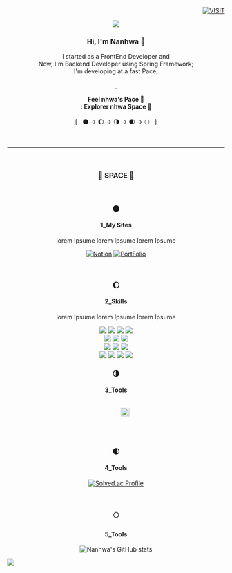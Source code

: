 <div align="right">

[![VISIT](https://hits.seeyoufarm.com/api/count/incr/badge.svg?url=https%3A%2F%2Fgithub.com%2Fnhwa&count_bg=%23E9C6F5&title_bg=%23A979CD&icon=&icon_color=%23C1E1C2&title=VISIT&edge_flat=false)](https://github.com/nhwa)

</div>


<div align="center">
 
<img src="https://capsule-render.vercel.app/api?type=slice&color=gradient&customColorList=2&height=300&section=header&text=ENJOY%20NHWA%20SPACE%20🚀&fontSize=50&fontColor=ffffff&animation=twinkling&rotate=19.5&fontAlign=65&fontAlignY=47" />
 
 ### Hi, I'm Nanhwa 👋
 
 <p>
 I started as a FrontEnd Developer and <br/>
 Now, I'm Backend Developer using Spring Framework; <br/>
 I'm developing at a fast Pace;
 <br/><br/>
 _
 <br/>
  
 <b>Feel nhwa's Pace 🐾</b></br>
 <b>: Explorer nhwa Space 🚀</b><br/><br/>
 [&nbsp;&nbsp;&nbsp;🌑 &rarr; 🌔 &rarr;  🌗 &rarr;  🌒 &rarr; 🌕&nbsp;&nbsp;&nbsp;]
 </p><br/>
 
 ---
 <br/>
 
 ### 🚀 SPACE 🚀
 
 <br/>
 
 ### 🌑
 ####  1_My Sites
 lorem Ipsume lorem Ipsume lorem Ipsume<br/>

 [![Notion](https://img.shields.io/badge/Notion-000000.svg?&style=for-the-badge&logo=Notion&logoColor=white)](https://devnhwa.notion.site/I-m-A-Flower-a137ceae4d454de2a75b7650971ecb5f) 
 [![PortFolio](https://img.shields.io/badge/Portfolio-4285F4.svg?&style=for-the-badge&logo=GoogleChrome&logoColor=white)](https://nhwa.github.io/)

 <br/>

 ### 🌔
 #### 2_Skills
 lorem Ipsume lorem Ipsume lorem Ipsume<br/>


<img src="https://img.shields.io/badge/HTML-E34F26?style=flat-square&logo=HTML5&logoColor=white"/>
<img src="https://img.shields.io/badge/CSS-FF69B4?style=flat-square&logo=CSS3&logoColor=white"/>
<img src="https://img.shields.io/badge/JavaScript-F7DF1E?style=flat-square&logo=JavaScript&logoColor=white"/>
<img src="https://img.shields.io/badge/REACT-61DAFB?style=flat-square&logo=React&logoColor=white"/>
<br>
<img src="https://img.shields.io/badge/JAVA-orange?style=flat-square&logo=OpenJDK&logoColor=white"/>
<img src="https://img.shields.io/badge/Spring-green?style=flat-square&logo=Spring&logoColor=white"/>
<img src="https://img.shields.io/badge/Spring_Boot-brightgreen?style=flat-square&logo=SpringBoot&logoColor=white"/>
<br>
<img src="https://img.shields.io/badge/Android-3DDC84?style=flat-square&logo=Android&logoColor=white"/>
<img src="https://img.shields.io/badge/Flutter-02569B?style=flat-square&logo=flutter&logoColor=white"/>
<img src="https://img.shields.io/badge/Python-3776AB?style=flat-square&logo=Python&logoColor=white"/>
<br>
<img src="https://img.shields.io/badge/Git-F05032?style=flat-square&logo=Git&logoColor=white"/>
<img src="https://img.shields.io/badge/github-181717?style=flat-square&logo=github&logoColor=white"/>
<img src="https://img.shields.io/badge/C-A8B9CC?style=flat-square&logo=C&logoColor=white"/>
<img src="https://img.shields.io/badge/C++-F80000?style=flat-square&logo=C%2B%2B&logoColor=white"/>

<!--  ![Java](https://img.shields.io/badge/Java-007396.svg?&style=for-the-badge&logo=Java&logoColor=white) ![Spring](https://img.shields.io/badge/Spring-6DB33F.svg?&style=for-the-badge&logo=Spring&logoColor=white) ![Spring Boot](https://img.shields.io/badge/Spring_Boot-6DB33F.svg?&style=for-the-badge&logo=SpringBoot&logoColor=white) ![Spring Boot](https://img.shields.io/badge/JavaScript-F7DF1E.svg?&style=for-the-badge&logo=JavaScript&logoColor=black)
 -->
 
 <br/>
 
 ### 🌗
 #### 3_Tools 
 <p>
     <code>
      <img height="20" 
         src="https://upload.wikimedia.org/wikipedia/commons/thumb/f/fb/Adobe_Illustrator_CC_icon.svg/1200px-Adobe_Illustrator_CC_icon.svg.png" 
         style="max-width: 100%;">
      </code>
   </p>

 <br/>
 
 ### 🌒
 #### 4_Tools 

 [![Solved.ac Profile](http://mazassumnida.wtf/api/v2/generate_badge?boj=ohi07)](https://solved.ac/ohi07/)

 <br/>
 
 ### 🌕
 #### 5_Tools 
 
 ![Nanhwa's GitHub stats](https://github-readme-stats.vercel.app/api?username=nhwa&show_icons=true&theme=cobalt)

  </div>

 <img src="https://capsule-render.vercel.app/api?type=slice&color=gradient&customColorList=2&height=300&section=footer&text=GO%20HOME🌏&fontSize=50&fontColor=ffffff&animation=twinkling&rotate=19.5&fontAlign=40&fontAlignY=57" />


